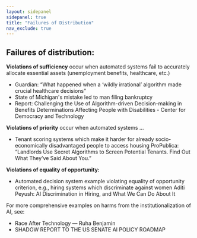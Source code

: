 ```yaml
---
layout: sidepanel
sidepanel: true
title: "Failures of Distribution"
nav_exclude: true
---
```


## Failures of distribution:

**Violations of sufficiency** occur when automated systems fail to accurately allocate essential assets (unemployment benefits, healthcare, etc.)
- Guardian: “What happened when a ‘wildly irrational’ algorithm made crucial healthcare decisions”
- State of Michigan's mistake led to man filing bankruptcy 
- Report: Challenging the Use of Algorithm-driven Decision-making in Benefits Determinations Affecting People with Disabilities - Center for Democracy and Technology 

**Violations of priority** occur when automated systems … 
- Tenant scoring systems which make it harder for already socio-economically disadvantaged people to access housing ProPublica: “Landlords Use Secret Algorithms to Screen Potential Tenants. Find Out What They’ve Said About You.”


**Violations of equality of opportunity:**
- Automated decision system example violating equality of opportunity criterion, e.g., hiring systems which discriminate against women Aditi Peyush: AI Discrimination in Hiring, and What We Can Do About It
 
For more comprehensive examples on harms from the institutionalization of AI, see:
- Race After Technology — Ruha Benjamin 
- SHADOW REPORT TO THE US SENATE AI POLICY ROADMAP
